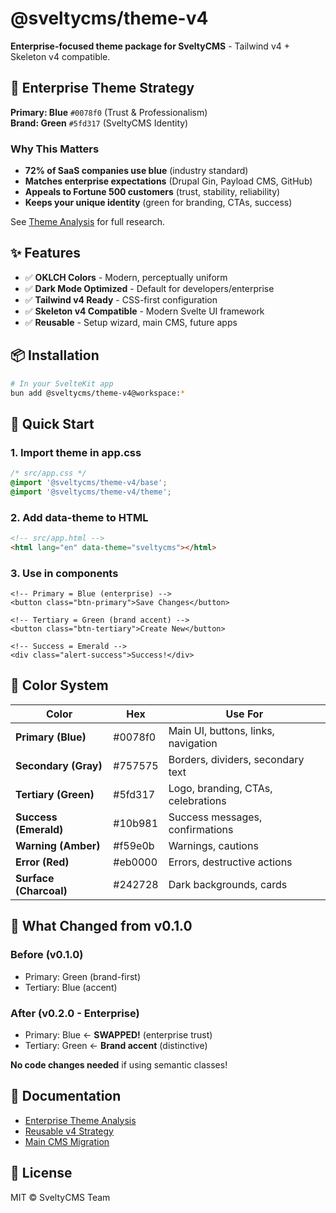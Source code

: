 # @sveltycms/theme-v4

**Enterprise-focused theme package for SveltyCMS** - Tailwind v4 + Skeleton v4 compatible.

## 🎨 Enterprise Theme Strategy

**Primary: Blue** `#0078f0` (Trust & Professionalism)  
**Brand: Green** `#5fd317` (SveltyCMS Identity)

### Why This Matters

- **72% of SaaS companies use blue** (industry standard)
- **Matches enterprise expectations** (Drupal Gin, Payload CMS, GitHub)
- **Appeals to Fortune 500 customers** (trust, stability, reliability)
- **Keeps your unique identity** (green for branding, CTAs, success)

See [Theme Analysis](../../docs/architecture/THEME_ANALYSIS_ENTERPRISE.md) for full research.

## ✨ Features

- ✅ **OKLCH Colors** - Modern, perceptually uniform
- ✅ **Dark Mode Optimized** - Default for developers/enterprise
- ✅ **Tailwind v4 Ready** - CSS-first configuration
- ✅ **Skeleton v4 Compatible** - Modern Svelte UI framework
- ✅ **Reusable** - Setup wizard, main CMS, future apps

## 📦 Installation

```bash
# In your SvelteKit app
bun add @sveltycms/theme-v4@workspace:*
```

## 🚀 Quick Start

### 1. Import theme in app.css

```css
/* src/app.css */
@import '@sveltycms/theme-v4/base';
@import '@sveltycms/theme-v4/theme';
```

### 2. Add data-theme to HTML

```html
<!-- src/app.html -->
<html lang="en" data-theme="sveltycms"></html>
```

### 3. Use in components

```svelte
<!-- Primary = Blue (enterprise) -->
<button class="btn-primary">Save Changes</button>

<!-- Tertiary = Green (brand accent) -->
<button class="btn-tertiary">Create New</button>

<!-- Success = Emerald -->
<div class="alert-success">Success!</div>
```

## 🎨 Color System

| Color                  | Hex     | Use For                             |
| ---------------------- | ------- | ----------------------------------- |
| **Primary (Blue)**     | #0078f0 | Main UI, buttons, links, navigation |
| **Secondary (Gray)**   | #757575 | Borders, dividers, secondary text   |
| **Tertiary (Green)**   | #5fd317 | Logo, branding, CTAs, celebrations  |
| **Success (Emerald)**  | #10b981 | Success messages, confirmations     |
| **Warning (Amber)**    | #f59e0b | Warnings, cautions                  |
| **Error (Red)**        | #eb0000 | Errors, destructive actions         |
| **Surface (Charcoal)** | #242728 | Dark backgrounds, cards             |

## 🔄 What Changed from v0.1.0

### Before (v0.1.0)

- Primary: Green (brand-first)
- Tertiary: Blue (accent)

### After (v0.2.0 - Enterprise)

- Primary: Blue ← **SWAPPED!** (enterprise trust)
- Tertiary: Green ← **Brand accent** (distinctive)

**No code changes needed** if using semantic classes!

## 📖 Documentation

- [Enterprise Theme Analysis](../../docs/architecture/THEME_ANALYSIS_ENTERPRISE.md)
- [Reusable v4 Strategy](../../apps/REUSABLE_SKELETON_V4_STRATEGY.md)
- [Main CMS Migration](../../docs/MAIN_CMS_V4_MIGRATION_ROADMAP.md)

## 📄 License

MIT © SveltyCMS Team
